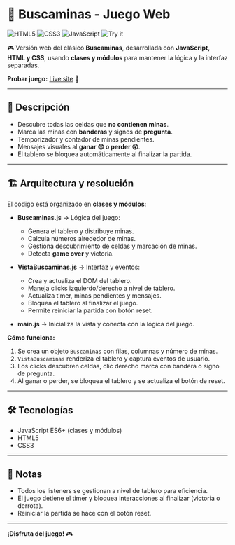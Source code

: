 # 🎯 Buscaminas - Juego Web

![HTML5](https://img.shields.io/badge/HTML5-E34F26?style=for-the-badge&logo=html5&logoColor=white)
![CSS3](https://img.shields.io/badge/CSS3-1572B6?style=for-the-badge&logo=css3&logoColor=white)
![JavaScript](https://img.shields.io/badge/JavaScript-F7DF1E?style=for-the-badge&logo=javascript&logoColor=black)
![Try it](https://img.shields.io/badge/Try%20it-Online-brightgreen?style=for-the-badge)

🎮 Versión web del clásico **Buscaminas**, desarrollada con **JavaScript, HTML y CSS**, usando **clases y módulos** para mantener la lógica y la interfaz separadas.

**Probar juego:** <a href="https://macauy.github.io/buscaminas/" target="_blank">Live site</a> 🚀

---

## 🚀 Descripción

- Descubre todas las celdas que **no contienen minas**.
- Marca las minas con **banderas** y signos de **pregunta**.
- Temporizador y contador de minas pendientes.
- Mensajes visuales al **ganar 😎 o perder 😵**.
- El tablero se bloquea automáticamente al finalizar la partida.

---

## 🏗 Arquitectura y resolución

El código está organizado en **clases y módulos**:

- **Buscaminas.js** → Lógica del juego:

  - Genera el tablero y distribuye minas.
  - Calcula números alrededor de minas.
  - Gestiona descubrimiento de celdas y marcación de minas.
  - Detecta **game over** y victoria.

- **VistaBuscaminas.js** → Interfaz y eventos:

  - Crea y actualiza el DOM del tablero.
  - Maneja clicks izquierdo/derecho a nivel de tablero.
  - Actualiza timer, minas pendientes y mensajes.
  - Bloquea el tablero al finalizar el juego.
  - Permite reiniciar la partida con botón reset.

- **main.js** → Inicializa la vista y conecta con la lógica del juego.

**Cómo funciona:**

1. Se crea un objeto `Buscaminas` con filas, columnas y número de minas.
2. `VistaBuscaminas` renderiza el tablero y captura eventos de usuario.
3. Los clicks descubren celdas, clic derecho marca con bandera o signo de pregunta.
4. Al ganar o perder, se bloquea el tablero y se actualiza el botón de reset.

---

## 🛠 Tecnologías

- JavaScript ES6+ (clases y módulos)
- HTML5
- CSS3

---

## 📌 Notas

- Todos los listeners se gestionan a nivel de tablero para eficiencia.
- El juego detiene el timer y bloquea interacciones al finalizar (victoria o derrota).
- Reiniciar la partida se hace con el botón reset.

---

**¡Disfruta del juego!** 🎮
